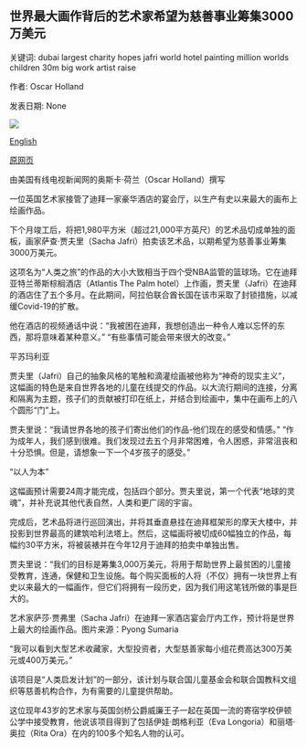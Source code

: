 ## 世界最大画作背后的艺术家希望为慈善事业筹集3000万美元

关键词: dubai largest charity hopes jafri world hotel painting million worlds children 30m big work artist raise

作者: Oscar Holland

发表日期: None

![](https://cdn.cnn.com/cnnnext/dam/assets/200820071750-restricted-02-sacha-jafri-super-tease.jpg)

[English](Artist%20behind%20world%27s%20largest%20painting%20hopes%20to%20raise%20%2430M%20for%20charity.md)

[原网页](https://edition.cnn.com/style/article/worlds-largest-painting-sacha-jafri/index.html)

由美国有线电视新闻网的奥斯卡·荷兰（Oscar Holland）撰写

一位英国艺术家接管了迪拜一家豪华酒店的宴会厅，以生产有史以来最大的画布上绘画作品。

下个月竣工后，将把1,980平方米（超过21,000平方英尺）的艺术品切成单独的面板，画家萨查·贾夫里（Sacha Jafri）拍卖该艺术品，以期希望为慈善事业筹集3000万美元。

这项名为“人类之旅”的作品的大小大致相当于四个受NBA监管的篮球场。它在迪拜亚特兰蒂斯棕榈酒店（Atlantis The Palm hotel）上作画，贾夫里（Jafri）在迪拜的酒店住了五个多月。在此期间，阿拉伯联合酋长国在该市采取了封锁措施，以减缓Covid-19的扩散。

他在酒店的视频通话中说：“我被困在迪拜，我想创造出一种令人难以忘怀的东西，那将意味着某种意义。” “有些事情可能会带来很大的改变。”

平苏玛利亚

贾夫里（Jafri）自己的抽象风格的笔触和滴灌绘画被他称为“神奇的现实主义”，这幅画的特色是来自世界各地的儿童在线提交的作品。以大流行期间的连接，分离和隔离为主题，孩子们的贡献被打印在纸上，并结合到绘画中，集中在画布上的八个圆形“门”上。

贾夫里说：“我请世界各地的孩子们寄出他们的作品-他们现在的感受和情感。” “作为成年人，我们感到很难。我们发现过去五个月非常困难，令人困惑，非常沮丧和十分恐惧。但是，请想象一下一个4岁孩子的感受。”

“以人为本”

这幅画预计需要24周才能完成，包括四个部分。贾夫里说，第一个代表“地球的灵魂”，并补充说其他代表自然，人类和更广阔的宇宙。

完成后，艺术品将进行巡回演出，并将其垂直悬挂在迪拜框架形的摩天大楼中，并投影到世界最高的建筑哈利法塔上。然后，这幅画将被切成60幅独立的作品，每幅约30平方米，将被装裱并在今年12月于迪拜的拍卖中单独出售。

贾夫里说：“我们的目标是筹集3,000万美元，将用于帮助世界上最贫困的儿童接受教育，连通，保健和卫生设施。每个购买面板的人将（不仅）拥有一块世界上有史以来最大的一幅画作，但它们将拥有一段历史，因为我们用这笔钱所做的事是巨大的。

艺术家萨莎·贾弗里（Sacha Jafri）在迪拜一家酒店宴会厅内工作，预计将是世界上最大的绘画作品。图片来源：Pyong Sumaria

“我可以看到大型艺术收藏家，大型投资者，大型慈善家每小组花费高达300万美元或400万美元。”

该项目是“人类启发计划”的一部分，该计划与联合国儿童基金会和联合国教科文组织等慈善机构合作，为有需要的儿童提供帮助。

这位现年43岁的艺术家与英国剑桥公爵威廉王子一起在英国一流的寄宿学校伊顿公学中接受教育，他说该项目得到了包括伊娃·朗格利亚（Eva Longoria）和丽塔·奥拉（Rita Ora）在内的100多个知名人物的认可。